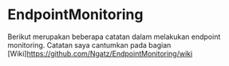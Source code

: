 # EndpointMonitoring

Berikut merupakan beberapa catatan dalam melakukan endpoint monitoring. Catatan saya cantumkan pada bagian [Wiki]https://github.com/Ngatz/EndpointMonitoring/wiki
